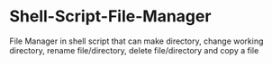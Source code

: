 # Shell-Script-File-Manager
File Manager in shell script that can make directory, change working directory, rename file/directory, delete file/directory and copy a file
